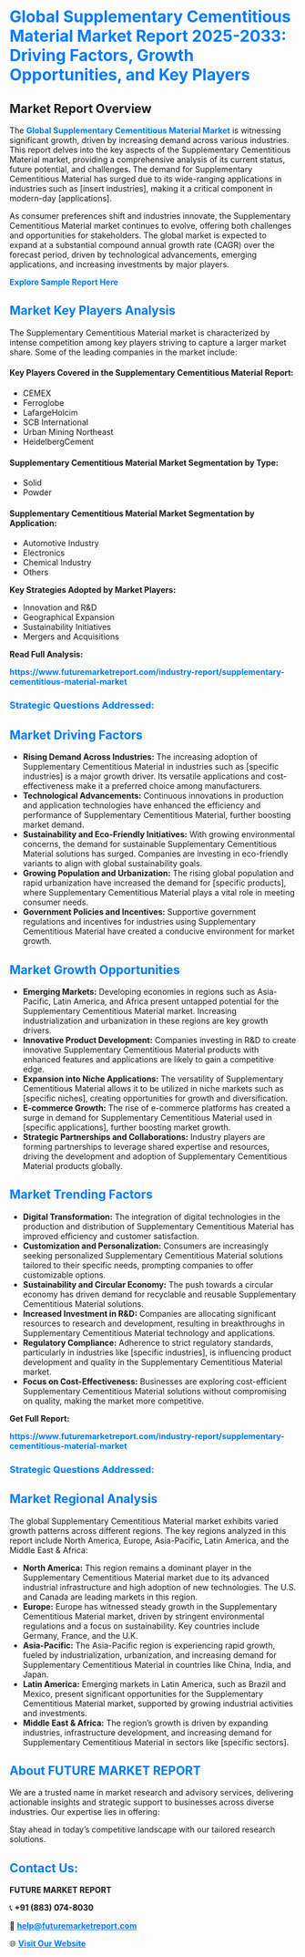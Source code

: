 <h1 style="color: #007BFF;">Global Supplementary Cementitious Material Market Report 2025-2033: Driving Factors, Growth Opportunities, and Key Players</h1>

<section id="overview">
<h2>Market Report Overview</h2>
<p>The <a href="https://www.futuremarketreport.com/industry-report/supplementary-cementitious-material-market" style="color: #007BFF; text-decoration: none;"><strong>Global Supplementary Cementitious Material Market</strong></a> is witnessing significant growth, driven by increasing demand across various industries. This report delves into the key aspects of the Supplementary Cementitious Material market, providing a comprehensive analysis of its current status, future potential, and challenges. The demand for Supplementary Cementitious Material has surged due to its wide-ranging applications in industries such as [insert industries], making it a critical component in modern-day [applications].</p>
<p>As consumer preferences shift and industries innovate, the Supplementary Cementitious Material market continues to evolve, offering both challenges and opportunities for stakeholders. The global market is expected to expand at a substantial compound annual growth rate (CAGR) over the forecast period, driven by technological advancements, emerging applications, and increasing investments by major players.</p>
</section>

<section id="overview">
<p><a href="https://www.futuremarketreport.com/request-sample/reportId=83861" style="color: #007BFF; text-decoration: none;"><strong>Explore Sample Report Here</strong></a></p>
</section>

<section id="key-players">
<h2 style="color: #007BFF;">Market Key Players Analysis</h2>
<p>The Supplementary Cementitious Material market is characterized by intense competition among key players striving to capture a larger market share. Some of the leading companies in the market include:</p>
<h4>Key Players Covered in the Supplementary Cementitious Material Report:</h4>
<ul><li>CEMEX</li><li>Ferroglobe</li><li>LafargeHolcim</li><li>SCB International</li><li>Urban Mining Northeast</li><li>HeidelbergCement</li></ul>
<h4>Supplementary Cementitious Material Market Segmentation by Type:</h4>
<ul><li>Solid</li><li>Powder</li></ul>

<h4>Supplementary Cementitious Material Market Segmentation by Application:</h4>
<ul><li>Automotive Industry</li><li>Electronics</li><li>Chemical Industry</li><li>Others</li></ul>
<p><strong>Key Strategies Adopted by Market Players:</strong></p>
<ul>
<li>Innovation and R&D</li>
<li>Geographical Expansion</li>
<li>Sustainability Initiatives</li>
<li>Mergers and Acquisitions</li>
</ul>
</section>

<section>
<p><strong>Read Full Analysis: </strong></p><a href="https://www.futuremarketreport.com/industry-report/supplementary-cementitious-material-market" style="color: #007BFF; text-decoration: none;"><strong>https://www.futuremarketreport.com/industry-report/supplementary-cementitious-material-market</strong></a>
<h3 style="color: #007BFF;">Strategic Questions Addressed:</h3>
</section>

<section id="driving-factors">
<h2 style="color: #007BFF;">Market Driving Factors</h2>
<ul>
<li><strong>Rising Demand Across Industries:</strong> The increasing adoption of Supplementary Cementitious Material in industries such as [specific industries] is a major growth driver. Its versatile applications and cost-effectiveness make it a preferred choice among manufacturers.</li>
<li><strong>Technological Advancements:</strong> Continuous innovations in production and application technologies have enhanced the efficiency and performance of Supplementary Cementitious Material, further boosting market demand.</li>
<li><strong>Sustainability and Eco-Friendly Initiatives:</strong> With growing environmental concerns, the demand for sustainable Supplementary Cementitious Material solutions has surged. Companies are investing in eco-friendly variants to align with global sustainability goals.</li>
<li><strong>Growing Population and Urbanization:</strong> The rising global population and rapid urbanization have increased the demand for [specific products], where Supplementary Cementitious Material plays a vital role in meeting consumer needs.</li>
<li><strong>Government Policies and Incentives:</strong> Supportive government regulations and incentives for industries using Supplementary Cementitious Material have created a conducive environment for market growth.</li>
</ul>
</section>

<section id="growth-opportunities">
<h2 style="color: #007BFF;">Market Growth Opportunities</h2>
<ul>
<li><strong>Emerging Markets:</strong> Developing economies in regions such as Asia-Pacific, Latin America, and Africa present untapped potential for the Supplementary Cementitious Material market. Increasing industrialization and urbanization in these regions are key growth drivers.</li>
<li><strong>Innovative Product Development:</strong> Companies investing in R&D to create innovative Supplementary Cementitious Material products with enhanced features and applications are likely to gain a competitive edge.</li>
<li><strong>Expansion into Niche Applications:</strong> The versatility of Supplementary Cementitious Material allows it to be utilized in niche markets such as [specific niches], creating opportunities for growth and diversification.</li>
<li><strong>E-commerce Growth:</strong> The rise of e-commerce platforms has created a surge in demand for Supplementary Cementitious Material used in [specific applications], further boosting market growth.</li>
<li><strong>Strategic Partnerships and Collaborations:</strong> Industry players are forming partnerships to leverage shared expertise and resources, driving the development and adoption of Supplementary Cementitious Material products globally.</li>
</ul>
</section>

<section id="trending-factors">
<h2 style="color: #007BFF;">Market Trending Factors</h2>
<ul>
<li><strong>Digital Transformation:</strong> The integration of digital technologies in the production and distribution of Supplementary Cementitious Material has improved efficiency and customer satisfaction.</li>
<li><strong>Customization and Personalization:</strong> Consumers are increasingly seeking personalized Supplementary Cementitious Material solutions tailored to their specific needs, prompting companies to offer customizable options.</li>
<li><strong>Sustainability and Circular Economy:</strong> The push towards a circular economy has driven demand for recyclable and reusable Supplementary Cementitious Material solutions.</li>
<li><strong>Increased Investment in R&D:</strong> Companies are allocating significant resources to research and development, resulting in breakthroughs in Supplementary Cementitious Material technology and applications.</li>
<li><strong>Regulatory Compliance:</strong> Adherence to strict regulatory standards, particularly in industries like [specific industries], is influencing product development and quality in the Supplementary Cementitious Material market.</li>
<li><strong>Focus on Cost-Effectiveness:</strong> Businesses are exploring cost-efficient Supplementary Cementitious Material solutions without compromising on quality, making the market more competitive.</li>
</ul>
</section>

<section>
<p><strong>Get Full Report: </strong></p><a href="https://www.futuremarketreport.com/industry-report/supplementary-cementitious-material-market" style="color: #007BFF; text-decoration: none;"><strong>https://www.futuremarketreport.com/industry-report/supplementary-cementitious-material-market</strong></a>
<h3 style="color: #007BFF;">Strategic Questions Addressed:</h3>
</section>


<section id="regional-analysis">
<h2 style="color: #007BFF;">Market Regional Analysis</h2>
<p>The global Supplementary Cementitious Material market exhibits varied growth patterns across different regions. The key regions analyzed in this report include North America, Europe, Asia-Pacific, Latin America, and the Middle East & Africa:</p>
<ul>
<li><strong>North America:</strong> This region remains a dominant player in the Supplementary Cementitious Material market due to its advanced industrial infrastructure and high adoption of new technologies. The U.S. and Canada are leading markets in this region.</li>
<li><strong>Europe:</strong> Europe has witnessed steady growth in the Supplementary Cementitious Material market, driven by stringent environmental regulations and a focus on sustainability. Key countries include Germany, France, and the U.K.</li>
<li><strong>Asia-Pacific:</strong> The Asia-Pacific region is experiencing rapid growth, fueled by industrialization, urbanization, and increasing demand for Supplementary Cementitious Material in countries like China, India, and Japan.</li>
<li><strong>Latin America:</strong> Emerging markets in Latin America, such as Brazil and Mexico, present significant opportunities for the Supplementary Cementitious Material market, supported by growing industrial activities and investments.</li>
<li><strong>Middle East & Africa:</strong> The region’s growth is driven by expanding industries, infrastructure development, and increasing demand for Supplementary Cementitious Material in sectors like [specific sectors].</li>
</ul>
</section>

<footer>
<h2 style="color: #007BFF;">About FUTURE MARKET REPORT</h2>
<p>We are a trusted name in market research and advisory services, delivering actionable insights and strategic support to businesses across diverse industries. Our expertise lies in offering:</p>

<p>Stay ahead in today’s competitive landscape with our tailored research solutions.</p>

<h2 style="color: #007BFF;">Contact Us:</h2>
<p><strong>FUTURE MARKET REPORT</strong></p>
<p>📞 <strong>+91 (883) 074-8030</strong></p>
<p>📧 <strong><a href="mailto:help@futuremarketreport.com" style="color: #007BFF;">help@futuremarketreport.com</a></strong></p>
<p>🌐 <strong><a href="https://www.futuremarketreport.com/" style="color: #007BFF;">Visit Our Website</a></strong></p>
</footer>